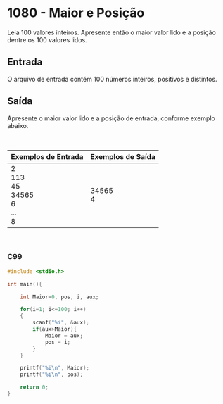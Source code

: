 1080 - Maior e Posição
======================

Leia 100 valores inteiros. Apresente então o maior valor lido e a posição dentre os 100 valores lidos.

Entrada
-------

O arquivo de entrada contém 100 números inteiros, positivos e distintos.

Saída
-----

Apresente o maior valor lido e a posição de entrada, conforme exemplo abaixo.

&nbsp;

| Exemplos de Entrada | Exemplos de Saída |
|---------------------|-------------------|
| 2 <br/> 113 <br/> 45 <br/> 34565 <br/> 6 <br/> ...<br/> 8 | 34565 <br/> 4 |

&nbsp;

### C99

```c
#include <stdio.h>

int main(){

	int Maior=0, pos, i, aux;

	for(i=1; i<=100; i++)
	{
	   	scanf("%i", &aux);
	   	if(aux>Maior){
	   		Maior = aux;
			pos = i;
		}
	}

	printf("%i\n", Maior);
	printf("%i\n", pos);

	return 0;
}
```

